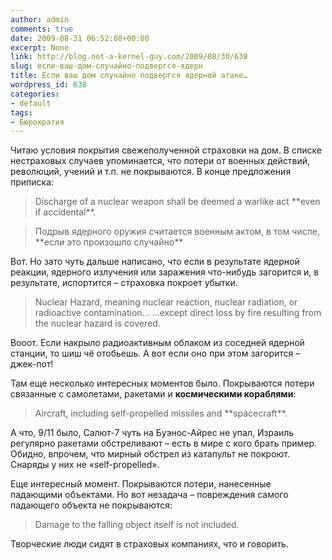 ```yaml
---
author: admin
comments: true
date: 2009-08-31 06:52:08+00:00
excerpt: None
link: http://blog.not-a-kernel-guy.com/2009/08/30/638
slug: если-ваш-дом-случайно-подвергся-ядерн
title: Если ваш дом случайно подвергся ядерной атаке…
wordpress_id: 638
categories:
- default
tags:
- Бюрократия
---
```


Читаю условия покрытия свежеполученной страховки на дом. В списке нестраховых случаев упоминается, что потери от военных действий, революций, учений и т.п. не покрываются. В конце предложения приписка:



<blockquote>Discharge of a nuclear weapon shall be deemed a warlike act **even if accidental**.</blockquote>





<blockquote>Подрыв ядерного оружия считается военным актом, в том числе, **если это произошло случайно**</blockquote>



Вот. Но зато чуть дальше написано, что если в результате ядерной реакции, ядерного излучения или заражения что-нибудь загорится и, в результате, испортится – страховка покроет убытки.



<blockquote>Nuclear Hazard, meaning nuclear reaction, nuclear radiation, or radioactive contamination… …except direct loss by fire resulting from the nuclear hazard is covered.</blockquote>



Вооот. Если накрыло радиоактивным облаком из соседней ядерной станции, то шиш чё отобьешь. А вот если оно при этом загорится – джек-пот!

Там еще несколько интересных моментов было. Покрываются потери связанные с самолетами, ракетами и **космическими кораблями**:



<blockquote>Aircraft, including self-propelled missiles and **spacecraft**.</blockquote>



А что, 9/11 было, Салют-7 чуть на Буэнос-Айрес не упал, Израиль регулярно ракетами обстреливают – есть в мире с кого брать пример. Обидно, впрочем, что мирный обстрел из катапульт не покроют. Снаряды у них не «self-propelled».

Еще интересный момент. Покрываются потери, нанесенные падающими объектами. Но вот незадача – повреждения самого падающего объекта не покрываются:



<blockquote>Damage to the falling object itself is not included.</blockquote>



Творческие люди сидят в страховых компаниях, что и говорить.
